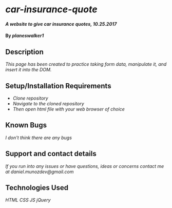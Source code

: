 # _car-insurance-quote_

#### _A website to give car insurance quotes, 10.25.2017_

#### By _**planeswalker1**_

## Description

_This page has been created to practice taking form data, manipulate it, and insert it into the DOM._

## Setup/Installation Requirements

* _Clone repository_
* _Navigate to the cloned repository_
* _Then open html file with your web browser of choice_

## Known Bugs

_I don't think there are any bugs_

## Support and contact details

_If you run into any issues or have questions, ideas or concerns contact me at daniel.munozdev@gmail.com_

## Technologies Used

_HTML_
_CSS_
_JS_
_jQuery_

